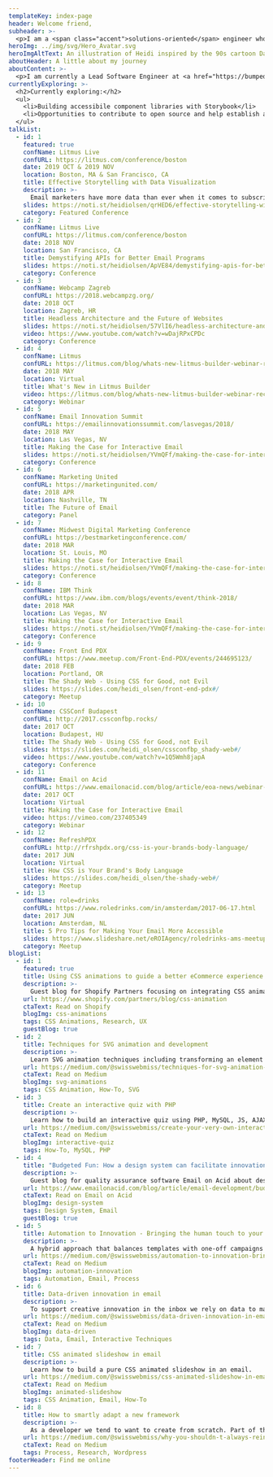 ```yaml
---
templateKey: index-page
header: Welcome friend,
subheader: >-
  <p>I am a <span class="accent">solutions-oriented</span> engineer who is passionate about structuring, iterating, and nurturing systems of <span class="active">community</span> & <span class="highlight">code</span>.</p>
heroImg: ../img/svg/Hero_Avatar.svg
heroImgAltText: An illustration of Heidi inspired by the 90s cartoon Daria
aboutHeader: A little about my journey
aboutContent: >-
  <p>I am currently a Lead Software Engineer at <a href="https://bumped.com/" target="_blank" rel="noopener noreferrer">Bumped</a>, building finanical apps that provide folks access to the ownership economy. Previously I was a Lead Software Engineer at eROI (now <a href="https://thesis.agency/Thesis" target="_blank" rel="noopener noreferrer">Thesis</a>). I started my career working with various startups and small businesses as a web developer and co-owner of a creative studio called 3 Hound Design.<p>
currentlyExploring: >-
  <h2>Currently exploring:</h2>
  <ul>
    <li>Building accessibile component libraries with Storybook</li>
    <li>Opportunities to contribute to open source and help establish a safe and inclusive tech community</li>
  </ul>
talkList:
  - id: 1
    featured: true
    confName: Litmus Live
    confURL: https://litmus.com/conference/boston
    date: 2019 OCT & 2019 NOV
    location: Boston, MA & San Francisco, CA
    title: Effective Storytelling with Data Visualization
    description: >-
      Email marketers have more data than ever when it comes to subscribers. That doesn’t mean we’re putting it to work, though. By innovating how we think about data and, more importantly, present that data to subscribers, we can tell effective stories that inspire subscribers to engage with us. In this session, we’ll walk through various datasets and how they can be leveraged through visual design, HTML, and CSS to create more innovative emails for our subscribers.
    slides: https://noti.st/heidiolsen/qrHED6/effective-storytelling-with-data-visualization
    category: Featured Conference
  - id: 2
    confName: Litmus Live
    confURL: https://litmus.com/conference/boston
    date: 2018 NOV
    location: San Francisco, CA
    title: Demystifying APIs for Better Email Programs
    slides: https://noti.st/heidiolsen/ApVE84/demystifying-apis-for-better-email-programs
    category: Conference
  - id: 3
    confName: Webcamp Zagreb
    confURL: https://2018.webcampzg.org/
    date: 2018 OCT
    location: Zagreb, HR
    title: Headless Architecture and the Future of Websites
    slides: https://noti.st/heidiolsen/57VlI6/headless-architecture-and-the-future-of-websites
    video: https://www.youtube.com/watch?v=wDajRPxCPDc
    category: Conference
  - id: 4
    confName: Litmus
    confURL: https://litmus.com/blog/whats-new-litmus-builder-webinar-recording
    date: 2018 MAY
    location: Virtual
    title: What's New in Litmus Builder
    video: https://litmus.com/blog/whats-new-litmus-builder-webinar-recording
    category: Webinar
  - id: 5
    confName: Email Innovation Summit
    confURL: https://emailinnovationssummit.com/lasvegas/2018/
    date: 2018 MAY
    location: Las Vegas, NV
    title: Making the Case for Interactive Email
    slides: https://noti.st/heidiolsen/YVmQFf/making-the-case-for-interactive-email-what-s-possible-beautiful-and-relevant
    category: Conference
  - id: 6
    confName: Marketing United
    confURL: https://marketingunited.com/
    date: 2018 APR
    location: Nashville, TN
    title: The Future of Email
    category: Panel
  - id: 7
    confName: Midwest Digital Marketing Conference
    confURL: https://bestmarketingconference.com/
    date: 2018 MAR
    location: St. Louis, MO
    title: Making the Case for Interactive Email
    slides: https://noti.st/heidiolsen/YVmQFf/making-the-case-for-interactive-email-what-s-possible-beautiful-and-relevant
    category: Conference
  - id: 8
    confName: IBM Think
    confURL: https://www.ibm.com/blogs/events/event/think-2018/
    date: 2018 MAR
    location: Las Vegas, NV
    title: Making the Case for Interactive Email
    slides: https://noti.st/heidiolsen/YVmQFf/making-the-case-for-interactive-email-what-s-possible-beautiful-and-relevant
    category: Conference
  - id: 9
    confName: Front End PDX
    confURL: https://www.meetup.com/Front-End-PDX/events/244695123/
    date: 2018 FEB
    location: Portland, OR
    title: The Shady Web - Using CSS for Good, not Evil
    slides: https://slides.com/heidi_olsen/front-end-pdx#/
    category: Meetup
  - id: 10
    confName: CSSConf Budapest
    confURL: http://2017.cssconfbp.rocks/
    date: 2017 OCT
    location: Budapest, HU
    title: The Shady Web - Using CSS for Good, not Evil
    slides: https://slides.com/heidi_olsen/cssconfbp_shady-web#/
    video: https://www.youtube.com/watch?v=1Q5Wmh8japA
    category: Conference
  - id: 11
    confName: Email on Acid
    confURL: https://www.emailonacid.com/blog/article/eoa-news/webinar-recap-making-the-case-for-interactive-email-whats-possible-beautifu/
    date: 2017 OCT
    location: Virtual
    title: Making the Case for Interactive Email
    video: https://vimeo.com/237405349
    category: Webinar
  - id: 12
    confName: RefreshPDX
    confURL: http://rfrshpdx.org/css-is-your-brands-body-language/
    date: 2017 JUN
    location: Virtual
    title: How CSS is Your Brand's Body Language
    slides: https://slides.com/heidi_olsen/the-shady-web#/
    category: Meetup
  - id: 13
    confName: role=drinks
    confURL: https://www.roledrinks.com/in/amsterdam/2017-06-17.html
    date: 2017 JUN
    location: Amsterdam, NL
    title: 5 Pro Tips for Making Your Email More Accessible
    slides: https://www.slideshare.net/eROIAgency/roledrinks-ams-meetup-5-pro-tips-for-making-your-email-more-accessible
    category: Meetup
blogList:
  - id: 1
    featured: true
    title: Using CSS animations to guide a better eCommerce experience
    description: >-
      Guest blog for Shopify Partners focusing on integrating CSS animations that help enhance the user experience.
    url: https://www.shopify.com/partners/blog/css-animation
    ctaText: Read on Shopify
    blogImg: css-animations
    tags: CSS Animations, Research, UX
    guestBlog: true
  - id: 2
    title: Techniques for SVG animation and development
    description: >-
      Learn SVG animation techniques including transforming an element on an x- and y-axis, blinking, hover states, clipping paths and scrolling backgrounds.
    url: https://medium.com/@swisswebmiss/techniques-for-svg-animation-and-development-7deccdbdf5f1
    ctaText: Read on Medium
    blogImg: svg-animations
    tags: CSS Animation, How-To, SVG
  - id: 3
    title: Create an interactive quiz with PHP
    description: >-
      Learn how to build an interactive quiz using PHP, MySQL, JS, AJAX, and a little bit of fun.
    url: https://medium.com/@swisswebmiss/create-your-very-own-interactive-quiz-ae020a18f766
    ctaText: Read on Medium
    blogImg: interactive-quiz
    tags: How-To, MySQL, PHP
  - id: 4
    title: "Budgeted Fun: How a design system can facilitate innovation"
    description: >-
      Guest blog for quality assurance software Email on Acid about design systems for email campaigns.
    url: https://www.emailonacid.com/blog/article/email-development/budgeted-fun-how-a-design-system-can-facilitate-innovation/
    ctaText: Read on Email on Acid
    blogImg: design-system
    tags: Design System, Email
    guestBlog: true
  - id: 5
    title: Automation to Innovation - Bringing the human touch to your email program
    description: >-
      A hybrid approach that balances templates with one-off campaigns leads to sustainable, scalable email programs that work for internal brand and agency teams.
    url: https://medium.com/@swisswebmiss/automation-to-innovation-bringing-the-human-touch-to-your-email-program-120e408829f7
    ctaText: Read on Medium
    blogImg: automation-innovation
    tags: Automation, Email, Process
  - id: 6
    title: Data-driven innovation in email
    description: >-
      To support creative innovation in the inbox we rely on data to make smart choices that help us reach our goals to deliver a message to all subscribers.
    url: https://medium.com/@swisswebmiss/data-driven-innovation-in-email-1bb08727deb8
    ctaText: Read on Medium
    blogImg: data-driven
    tags: Data, Email, Interactive Techniques
  - id: 7
    title: CSS animated slideshow in email
    description: >-
      Learn how to build a pure CSS animated slideshow in an email.
    url: https://medium.com/@swisswebmiss/css-animated-slideshow-in-email-eddcc08d8966
    ctaText: Read on Medium
    blogImg: animated-slideshow
    tags: CSS Animation, Email, How-To
  - id: 8
    title: How to smartly adapt a new framework
    description: >-
      As a developer we tend to want to create from scratch. Part of this reinvention is because of ego and potential praise. The other is just being ignorant about what is already out there. In many respects, there appears to be more prestige for developing something new rather than reusing a sustainable, well-supported system.
    url: https://medium.com/@swisswebmiss/why-you-shouldn-t-always-reinvent-the-wheel-d0ab8d582f0a
    ctaText: Read on Medium
    tags: Process, Research, Wordpress
footerHeader: Find me online
---
```

